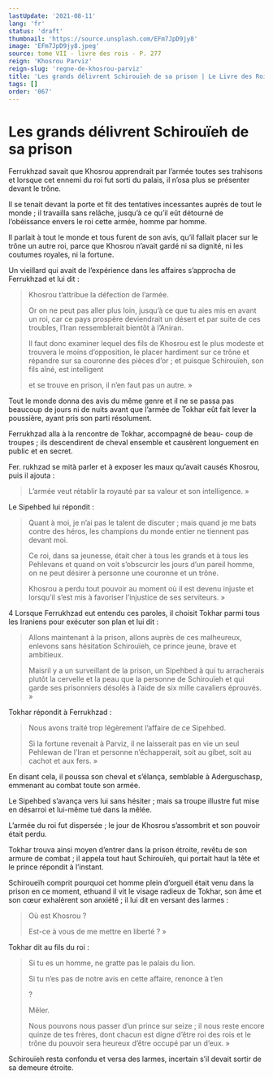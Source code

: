 ```yaml
---
lastUpdate: '2021-08-11'
lang: 'fr'
status: 'draft'
thumbnail: 'https://source.unsplash.com/EFm7JpD9jy8'
image: 'EFm7JpD9jy8.jpeg'
source: tome VII - livre des rois - P. 277
reign: 'Khosrou Parviz'
reign-slug: 'regne-de-khosrou-parviz'
title: 'Les grands délivrent Schirouïeh de sa prison | Le Livre des Rois | Shâhnâmeh'
tags: []
order: '067'
---
```


<!-- LTeX: language=fr -->

# Les grands délivrent Schirouïeh de sa prison

Ferrukhzad savait que Khosrou apprendrait par l’armée toutes ses trahisons et lorsque cet ennemi du roi fut sorti du palais, il n’osa plus se présenter devant le trône.

Il se tenait devant la porte et fit des tentatives incessantes auprès de tout le monde ; il travailla sans relâche, jusqu’à ce qu’il eût détourné de l’obéissance envers le roi cette armée, homme par homme.

Il parlait à tout le monde et tous furent de son avis, qu’il fallait placer sur le trône un autre roi, parce que Khosrou n’avait gardé ni sa dignité, ni les coutumes royales, ni la fortune.

Un vieillard qui avait de l’expérience dans les affaires s’approcha de Ferrukhzad et lui dit :

> Khosrou t’attribue la défection de l’armée.
>
> Or on ne peut pas aller plus loin, jusqu’à ce que tu aies mis en avant un roi, car ce pays prospère deviendrait un désert et par suite de ces troubles, l’Iran ressemblerait bientôt à l’Aniran.
>
> Il faut donc examiner lequel des fils de Khosrou est le plus modeste et trouvera le moins d’opposition, le placer hardiment sur ce trône et répandre sur sa couronne des pièces d’or ; et puisque Schirouïeh, son fils aîné, est intelligent
>
> et se trouve en prison, il n’en faut pas un autre. »

Tout le monde donna des avis du même genre et il ne se passa pas beaucoup de jours ni de nuits avant que l’armée de Tokhar eût fait lever la poussière, ayant pris son parti résolument.

Ferrukhzad alla à la rencontre de Tokhar, accompagné de beau-
coup de troupes ; ils descendirent de cheval ensemble et causèrent longuement en public et en secret.

Fer. rukhzad se mità parler et à exposer les maux qu’avait causés Khosrou, puis il ajouta :

> L’armée veut rétablir la royauté par sa valeur et son intelligence. »

Le Sipehbed lui répondit :

> Quant à moi, je n’ai pas le talent de discuter ; mais quand je me bats contre des héros, les champions du monde entier ne tiennent pas devant moi.
>
> Ce roi, dans sa jeunesse, était cher à tous les grands et à tous les Pehlevans et quand on voit s’obscurcir les jours d’un pareil homme, on ne peut désirer à personne une couronne et un trône.
>
> Khosrou a perdu tout pouvoir au moment où il est devenu injuste et lorsqu’il s’est mis à favoriser l’injustice de ses serviteurs. »

4
Lorsque Ferrukhzad eut entendu ces paroles, il choisit Tokhar parmi tous les Iraniens pour exécuter son plan et lui dit :

> Allons maintenant à la prison, allons auprès de ces malheureux, enlevons sans hésitation Schirouïeh, ce prince jeune, brave et ambitieux.
>
> Maisril y a un surveillant de la prison, un Sipehbed à qui tu arracherais plutôt la cervelle et la peau que la personne de Schirouïeh et qui garde ses prisonniers désolés à l’aide de six mille cavaliers éprouvés. »

Tokhar répondit à Ferrukhzad :

> Nous avons traité trop légèrement l’affaire de ce Sipehbed.
>
> Si la fortune revenait à Parviz, il ne laisserait pas en vie un seul Pehlewan de l’Iran et personne n’échapperait, soit au gibet, soit au cachot et aux fers. »

En disant cela, il poussa son cheval et s’élança, semblable à Aderguschasp, emmenant au combat toute son armée.

Le Sipehbed s’avança vers lui sans hésiter ; mais sa troupe illustre fut mise en désarroi et lui-même tué dans la mêlée.

L’armée du roi fut dispersée ; le jour de Khosrou s’assombrit et son pouvoir était perdu.

Tokhar trouva ainsi moyen d’entrer dans la prison étroite, revêtu de son armure de combat ; il appela tout haut Schirouïeh, qui portait haut la tête et le prince répondit à l’instant.

Schiroueïh comprit pourquoi cet homme plein d’orgueil était venu dans la prison en ce moment, ethuand il vit le visage radieux de Tokhar, son âme et son cœur exhalèrent son anxiété ; il lui dit en versant des larmes :

> Où
> est Khosrou ?
>
> Est-ce à vous de me mettre en liberté ? »

Tokhar dit au fils du roi :

> Si tu es un homme, ne gratte pas le palais du lion.
>
> Si tu n’es pas de notre avis en cette affaire, renonce à t’en
>
> ?
>
> Mêler.
>
> Nous pouvons nous passer d’un prince sur seize ; il nous reste encore quinze de tes frères, dont chacun est digne d’être roi des rois et le trône du pouvoir sera heureux d’être occupé par un d’eux. »

Schirouïeh resta confondu et versa des larmes, incertain s’il devait sortir de sa demeure étroite.
